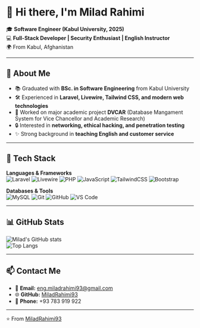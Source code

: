 # 👋 Hi there, I'm Milad Rahimi  

🎓 **Software Engineer (Kabul University, 2025)**  
💻 **Full-Stack Developer | Security Enthusiast | English Instructor**  
🌍 From Kabul, Afghanistan  

---

## 🚀 About Me
- 📚 Graduated with **BSc. in Software Engineering** from Kabul University  
- 🛠️ Experienced in **Laravel, Livewire, Tailwind CSS, and modern web technologies**  
- 🧪 Worked on major academic project **DVCAR** (Database Mangament System for Vice Chancellor and Academic Research)  
- 🔒 Interested in **networking, ethical hacking, and penetration testing**  
- ✨ Strong background in **teaching English and customer service**  

---

## 🔧 Tech Stack
**Languages & Frameworks**  
![Laravel](https://img.shields.io/badge/Laravel-%23FF2D20.svg?style=for-the-badge&logo=laravel&logoColor=white)
![Livewire](https://img.shields.io/badge/Livewire-blue?style=for-the-badge&logo=laravel&logoColor=white)
![PHP](https://img.shields.io/badge/PHP-%23777BB4.svg?style=for-the-badge&logo=php&logoColor=white)
![JavaScript](https://img.shields.io/badge/JavaScript-%23F7DF1E.svg?style=for-the-badge&logo=javascript&logoColor=black)
![TailwindCSS](https://img.shields.io/badge/TailwindCSS-%231a202c.svg?style=for-the-badge&logo=tailwind-css&logoColor=38B2AC)
![Bootstrap](https://img.shields.io/badge/Bootstrap-%23563D7C.svg?style=for-the-badge&logo=bootstrap&logoColor=white)

**Databases & Tools**  
![MySQL](https://img.shields.io/badge/MySQL-%2300f.svg?style=for-the-badge&logo=mysql&logoColor=white)
![Git](https://img.shields.io/badge/Git-%23F05033.svg?style=for-the-badge&logo=git&logoColor=white)
![GitHub](https://img.shields.io/badge/GitHub-%23121011.svg?style=for-the-badge&logo=github&logoColor=white)
![VS Code](https://img.shields.io/badge/VSCode-%23007ACC.svg?style=for-the-badge&logo=visual-studio-code&logoColor=white)

---

## 📊 GitHub Stats
![Milad's GitHub stats](https://github-readme-stats.vercel.app/api?username=MiladRahimi93&show_icons=true&theme=radical)  
![Top Langs](https://github-readme-stats.vercel.app/api/top-langs/?username=MiladRahimi93&layout=compact&theme=radical)

---

## 📫 Contact Me
- 📧 **Email:** eng.miladrahimi93@gmail.com  
- 🌐 **GitHub:** [MiladRahimi93](https://github.com/MiladRahimi93)  
- 📱 **Phone:** +93 783 919 922  

---

⭐️ From [MiladRahimi93](https://github.com/MiladRahimi93)
